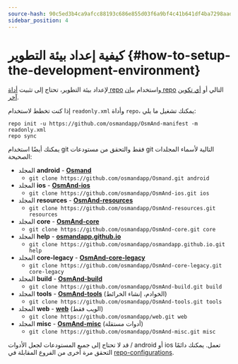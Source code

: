 ```yaml
---
source-hash: 90c5ed3b4ca9afcc88193c686e855d03f6a9bf4c41b641df4ba7298aad05e60c
sidebar_position: 4
---
```


# كيفية إعداد بيئة التطوير {#how-to-setup-the-development-environment}


لإعداد بيئة التطوير، تحتاج إلى تثبيت [أداة repo](https://source.android.com/setup/develop#repo) واستخدام [بيان repo](https://github.com/osmandapp/OsmAnd-manifest/blob/master/readonly.xml) التالي أو [أي تكوين آخر](https://github.com/osmandapp/OsmAnd-manifest).


إذا كنت تخطط لاستخدام `readonly.xml` وأداة `repo`، يمكنك تشغيل ما يلي:

```
repo init -u https://github.com/osmandapp/OsmAnd-manifest -m readonly.xml
repo sync
```

يمكنك أيضًا استخدام git فقط والتحقق من مستودعات git التالية لأسماء المجلدات الصحيحة:
* المجلد **android** - **[Osmand](https://github.com/osmandapp/Osmand.git)**
    * ```git clone https://github.com/osmandapp/Osmand.git android```
* المجلد **ios** - **[OsmAnd-ios](https://github.com/osmandapp/OsmAnd-ios.git)**
    * ```git clone https://github.com/osmandapp/OsmAnd-ios.git ios```
* المجلد **resources** - **[OsmAnd-resources](https://github.com/osmandapp/OsmAnd-resources.git)**
    * ```git clone https://github.com/osmandapp/OsmAnd-resources.git resources```
* المجلد **core** - **[OsmAnd-core](https://github.com/osmandapp/OsmAnd-core.git)**
    * ```git clone https://github.com/osmandapp/OsmAnd-core.git core```
* المجلد **help** - **[osmandapp.github.io](https://github.com/osmandapp/osmandapp.github.io.git)** 
    * ```git clone https://github.com/osmandapp/osmandapp.github.io.git help```
* المجلد **core-legacy** - **[OsmAnd-core-legacy](https://github.com/osmandapp/OsmAnd-core-legacy.git)** 
    * ```git clone https://github.com/osmandapp/OsmAnd-core-legacy.git core-legacy```
* المجلد **build** - **[OsmAnd-build](https://github.com/osmandapp/OsmAnd-build.git)**
    * ```git clone https://github.com/osmandapp/OsmAnd-build.git build```
* المجلد **tools** - **[OsmAnd-tools](https://github.com/osmandapp/OsmAnd-tools.git)** (الخوادم، إنشاء الخرائط)
    * ```git clone https://github.com/osmandapp/OsmAnd-tools.git tools```
* المجلد **web** - **[web](https://github.com/osmandapp/web.git)** (الويب فقط)
    * ```git clone https://github.com/osmandapp/web.git web```
* المجلد **misc** - **[OsmAnd-misc](https://github.com/osmandapp/OsmAnd-misc.git)** (أدوات مستقلة)
    * ```git clone https://github.com/osmandapp/OsmAnd-misc.git misc```


قد لا تحتاج إلى جميع المستودعات لجعل الأدوات / android أو ios تعمل. يمكنك دائمًا التحقق مرة أخرى من الفروع المقابلة في [repo-configurations](https://github.com/osmandapp/OsmAnd-manifest).